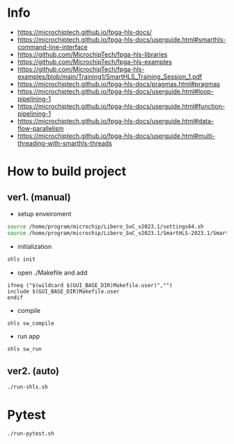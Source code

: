 # Info
* https://microchiptech.github.io/fpga-hls-docs/
* https://microchiptech.github.io/fpga-hls-docs/userguide.html#smarthls-command-line-interface
* https://github.com/MicrochipTech/fpga-hls-libraries
* https://github.com/MicrochipTech/fpga-hls-examples
* https://github.com/MicrochipTech/fpga-hls-examples/blob/main/Training1/SmartHLS_Training_Session_1.pdf
* https://microchiptech.github.io/fpga-hls-docs/pragmas.html#pragmas
* https://microchiptech.github.io/fpga-hls-docs/userguide.html#loop-pipelining-1
* https://microchiptech.github.io/fpga-hls-docs/userguide.html#function-pipelining-1
* https://microchiptech.github.io/fpga-hls-docs/userguide.html#data-flow-parallelism
* https://microchiptech.github.io/fpga-hls-docs/userguide.html#multi-threading-with-smarthls-threads

# How to build project
## ver1. (manual)
* setup enveiroment

``` sh
source /home/program/microchip/Libero_SoC_v2023.1/settings64.sh
source /home/program/microchip/Libero_SoC_v2023.1/SmartHLS-2023.1/SmartHLS/examples/scripts/utils/autocomplete/bash_autocomplete.sh
```
* initialization

``` sh
shls init
```

* open ./Makefile and add

```
ifneq ("$(wildcard $(GUI_BASE_DIR)Makefile.user)","")
include $(GUI_BASE_DIR)Makefile.user
endif
```

* compile

``` sh
shls sw_compile
```

* run app
``` sh
shls sw_run
```

## ver2. (auto)

``` sh
./run-shls.sh
```

# Pytest

``` sh
./run-pytest.sh
```
